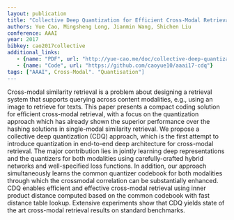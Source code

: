 ```yaml
---
layout: publication
title: "Collective Deep Quantization for Efficient Cross-Modal Retrieval"
authors: Yue Cao, Mingsheng Long, Jianmin Wang, Shichen Liu
conference: AAAI
year: 2017
bibkey: cao2017collective
additional_links:
   - {name: "PDF", url: "http://yue-cao.me/doc/collective-deep-quantization-aaai17.pdf"}
   - {name: "Code", url: "https://github.com/caoyue10/aaai17-cdq"}   
tags: ["AAAI", Cross-Modal". "Quantisation"]
---
```

Cross-modal similarity retrieval is a problem about designing a retrieval system that supports querying across
content modalities, e.g., using an image to retrieve for
texts. This paper presents a compact coding solution for
efficient cross-modal retrieval, with a focus on the quantization approach which has already shown the superior
performance over the hashing solutions in single-modal
similarity retrieval. We propose a collective deep quantization (CDQ) approach, which is the first attempt to
introduce quantization in end-to-end deep architecture
for cross-modal retrieval. The major contribution lies in
jointly learning deep representations and the quantizers
for both modalities using carefully-crafted hybrid networks and well-specified loss functions. In addition, our
approach simultaneously learns the common quantizer
codebook for both modalities through which the crossmodal correlation can be substantially enhanced. CDQ
enables efficient and effective cross-modal retrieval using inner product distance computed based on the common codebook with fast distance table lookup. Extensive experiments show that CDQ yields state of the art
cross-modal retrieval results on standard benchmarks.
